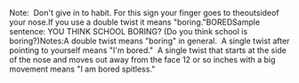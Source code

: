 Note:  Don't give in to habit. For this sign your finger goes to theoutsideof your nose.If you use a double twist it means "boring."BOREDSample sentence:
YOU THINK SCHOOL BORING? (Do you think school is boring?)Notes:A double twist means "boring" in general.  A single twist after 
pointing to yourself means "I'm bored."  A single twist that starts at 
the side of the nose and moves out away from the face 12 or so inches with a 
big movement means "I am
bored spitless."